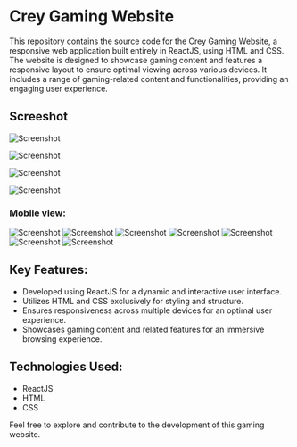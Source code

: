 # Crey Gaming Website

This repository contains the source code for the Crey Gaming Website, a responsive web application built entirely in ReactJS, using HTML and CSS. The website is designed to showcase gaming content and features a responsive layout to ensure optimal viewing across various devices. It includes a range of gaming-related content and functionalities, providing an engaging user experience.

## Screeshot
![Screenshot](screenshots/Screenshot1.png)

![Screenshot](screenshots/Screenshot2.png)

![Screenshot](screenshots/Screenshot3.png)

![Screenshot](screenshots/Screenshot4.png)

### Mobile view:
![Screenshot](screenshots/Screenshot5.png)
![Screenshot](screenshots/Screenshot6.png)
![Screenshot](screenshots/Screenshot7.png)
![Screenshot](screenshots/Screenshot8.png)
![Screenshot](screenshots/Screenshot9.png)
![Screenshot](screenshots/Screenshot10.png)
![Screenshot](screenshots/Screenshot11.png)

## Key Features:
- Developed using ReactJS for a dynamic and interactive user interface.
- Utilizes HTML and CSS exclusively for styling and structure.
- Ensures responsiveness across multiple devices for an optimal user experience.
- Showcases gaming content and related features for an immersive browsing experience.

## Technologies Used:
- ReactJS
- HTML
- CSS

Feel free to explore and contribute to the development of this gaming website.
